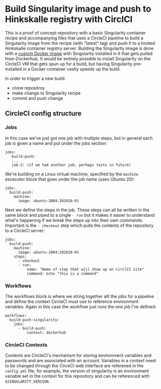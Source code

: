# Build Singularity image and push to Hinkskalle registry with CirclCI

This is a proof of concept repository with a basic Singularity container recipe and accompanying files that uses a CircleCI pipeline to build a Singularity image from the recipe (with "latest" tag) and push it to a hosted Hinkskalle container registry server. Building the Singularity image is done with a [custom Docker image](https://github.com/robinlh/docker-singularity) with Singularity installed in it that gets pulled from Dockerhub. It would be entirely possible to install Singularity on the CircleCI VM that gets spun up for a build, but having Singularity pre-installed in a Docker container vastly speeds up the build.

In order to trigger a new build:
- clone repositroy
- make change to Singularity recipe
- commit and push change

## CircleCI config structure

### Jobs
In this case we've just got one job with multiple steps, but in general each job is given a name and put under the jobs section:
```
jobs:
   build-push:
   ...
   job-2: (if we had another job, perhaps tests in future)
```
We're building on a Linux virtual machine, specified by the `machine` excecutor block that goes under the job name (uses Ubuntu 20):
```
jobs:
  build-push:
    machine:
      image: ubuntu-2004:202010-01
```
Next we define the steps in the job. These steps can all be written in the same block and piped to a single `- run` but it makes it easier to understand what's happening if we break the steps up into their own commands. Important is the `- checkout` step which pulls the contents of the repository to a CircleCI server:
```
jobs:
  build-push:
    machine:
      image: ubuntu-2004:202010-01
    steps:
      - checkout
      - run:
          name: "Name of step that will show up on CirclCI site"
          command: echo "this is a command"
```
### Workflows
The workflows block is where we string together alll the jobs for a pipeline and define the context CircleCI must use to reference environment variables. Again in this case the workflow just runs the one job I've defined:
```
workflows:
  build-push-singularity:
    jobs:
      - build-push:
          context: dockerhub
```
### CircleCI Contexts
Contexts are CircleCI's mechanism for storing environment variables and passwords and are associated with an account. Variables in a context need to be changed through the CirceCI web interface are referened in the `config.yml` file, for example, the version of singularity is an environment variable set in the context for this repository and can be referenced with `$SINGULARITY_VERSION`.
